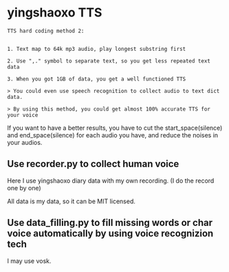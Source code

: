 # yingshaoxo TTS

```
TTS hard coding method 2:


1. Text map to 64k mp3 audio, play longest substring first

2. Use ",." symbol to separate text, so you get less repeated text data

3. When you got 1GB of data, you get a well functioned TTS

> You could even use speech recognition to collect audio to text dict data.

> By using this method, you could get almost 100% accurate TTS for your voice
```

If you want to have a better results, you have to cut the start_space(silence) and end_space(silence) for each audio you have, and reduce the noises in your audios.

## Use recorder.py to collect human voice
Here I use yingshaoxo diary data with my own recording. (I do the record one by one)

All data is my data, so it can be MIT licensed.

## Use data_filling.py to fill missing words or char voice automatically by using voice recognizion tech
I may use vosk.
